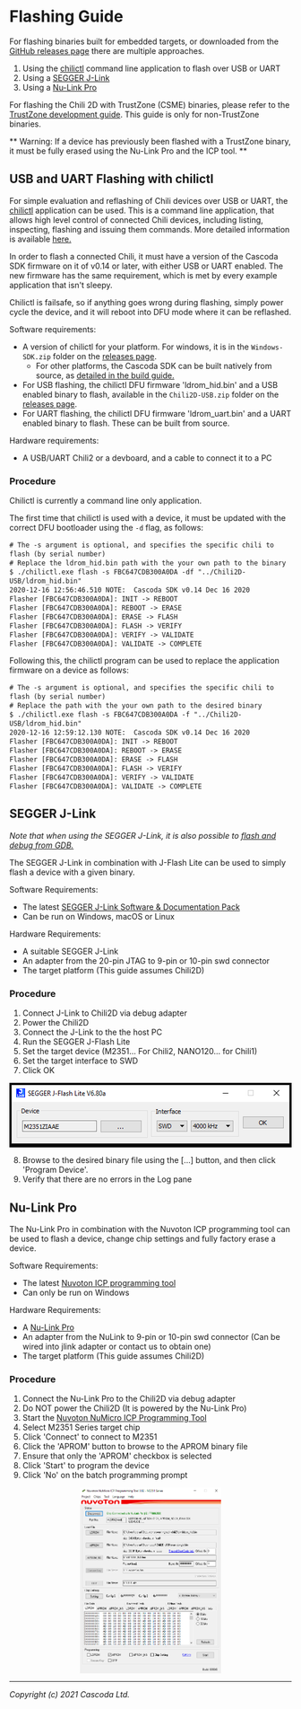 # Flashing Guide

For flashing binaries built for embedded targets, or downloaded from the [GitHub releases page](https://github.com/Cascoda/cascoda-sdk/releases) there are multiple approaches.

1. Using the [chilictl](../../posix/app/chilictl) command line application to flash over USB or UART
2. Using a [SEGGER J-Link](https://www.segger.com/products/debug-probes/j-link/)
3. Using a [Nu-Link Pro](https://direct.nuvoton.com/en/nu-link-pro)

For flashing the Chili 2D with TrustZone (CSME) binaries, please refer to the [TrustZone development guide](M2351-TrustZone-development-guide.md#flashing-trustzone). This guide is only for non-TrustZone binaries.

** Warning: If a device has previously been flashed with a TrustZone binary, it must be fully erased using the Nu-Link Pro and the ICP tool. **

## USB and UART Flashing with chilictl

For simple evaluation and reflashing of Chili devices over USB or UART, the [chilictl](../../posix/app/chilictl) application can be used.
This is a command line application, that allows high level control of connected Chili devices, including listing, inspecting, flashing and issuing them commands. More detailed information is available [here.](../../posix/app/chilictl)

In order to flash a connected Chili, it must have a version of the Cascoda SDK firmware on it of v0.14 or later, with either USB or UART enabled. The new firmware has the same requirement, which is met by every example application that isn't sleepy.

Chilictl is failsafe, so if anything goes wrong during flashing, simply power cycle the device, and it will reboot into DFU mode where it can be reflashed.

Software requirements:

- A version of chilictl for your platform. For windows, it is in the ``Windows-SDK.zip`` folder on the [releases page](https://github.com/Cascoda/cascoda-sdk/releases).
  - For other platforms, the Cascoda SDK can be built natively from source, as [detailed in the build guide.](../../README.md#building)
- For USB flashing, the chilictl DFU firmware 'ldrom_hid.bin' and a USB enabled binary to flash, available in the ``Chili2D-USB.zip`` folder on the [releases page](https://github.com/Cascoda/cascoda-sdk/releases).
- For UART flashing, the chilictl DFU firmware 'ldrom_uart.bin' and a UART enabled binary to flash. These can be built from source.

Hardware requirements:

- A USB/UART Chili2 or a devboard, and a cable to connect it to a PC

### Procedure

Chilictl is currently a command line only application.

The first time that chilictl is used with a device, it must be updated with the correct DFU bootloader using the ``-d`` flag, as follows:

```
# The -s argument is optional, and specifies the specific chili to flash (by serial number)
# Replace the ldrom_hid.bin path with the your own path to the binary
$ ./chilictl.exe flash -s FBC647CDB300A0DA -df "../Chili2D-USB/ldrom_hid.bin"
2020-12-16 12:56:46.510 NOTE:  Cascoda SDK v0.14 Dec 16 2020
Flasher [FBC647CDB300A0DA]: INIT -> REBOOT
Flasher [FBC647CDB300A0DA]: REBOOT -> ERASE
Flasher [FBC647CDB300A0DA]: ERASE -> FLASH
Flasher [FBC647CDB300A0DA]: FLASH -> VERIFY
Flasher [FBC647CDB300A0DA]: VERIFY -> VALIDATE
Flasher [FBC647CDB300A0DA]: VALIDATE -> COMPLETE
```

Following this, the chilictl program can be used to replace the application firmware on a device as follows:

```
# The -s argument is optional, and specifies the specific chili to flash (by serial number)
# Replace the path with the your own path to the desired binary
$ ./chilictl.exe flash -s FBC647CDB300A0DA -f "../Chili2D-USB/ldrom_hid.bin"
2020-12-16 12:59:12.130 NOTE:  Cascoda SDK v0.14 Dec 16 2020
Flasher [FBC647CDB300A0DA]: INIT -> REBOOT
Flasher [FBC647CDB300A0DA]: REBOOT -> ERASE
Flasher [FBC647CDB300A0DA]: ERASE -> FLASH
Flasher [FBC647CDB300A0DA]: FLASH -> VERIFY
Flasher [FBC647CDB300A0DA]: VERIFY -> VALIDATE
Flasher [FBC647CDB300A0DA]: VALIDATE -> COMPLETE
```

## SEGGER J-Link

_Note that when using the SEGGER J-Link, it is also possible to [flash and debug from GDB.](debug-with-segger-jlink.md)_

The SEGGER J-Link in combination with J-Flash Lite can be used to simply flash a device with a given binary.

Software Requirements:

- The latest [SEGGER J-Link Software & Documentation Pack](https://www.segger.com/downloads/jlink/)
- Can be run on Windows, macOS or Linux

Hardware Requirements:

- A suitable SEGGER J-Link
- An adapter from the 20-pin JTAG to 9-pin or 10-pin swd connector
- The target platform (This guide assumes Chili2D)

### Procedure

1. Connect J-Link to Chili2D via debug adapter
2. Power the Chili2D
3. Connect the J-Link to the the host PC
4. Run the SEGGER J-Flash Lite
5. Set the target device (M2351... For Chili2, NANO120... for Chili1)
6. Set the target interface to SWD
7. Click OK

<p align="center"><img src="img/jlink/jflashlite.png" align="center"></p>

8. Browse to the desired binary file using the [...] button, and then click 'Program Device'.
9. Verify that there are no errors in the Log pane

## Nu-Link Pro

The Nu-Link Pro in combination with the Nuvoton ICP programming tool can be used to flash a device, change chip settings and fully factory erase a device.

Software Requirements:

- The latest [Nuvoton ICP programming tool](https://www.nuvoton.com/tool-and-software/software-development-tool/programmer/)
- Can only be run on Windows

Hardware Requirements:

- A [Nu-Link Pro](https://direct.nuvoton.com/en/nu-link-pro)
- An adapter from the NuLink to 9-pin or 10-pin swd connector (Can be wired into jlink adapter or contact us to obtain one)
- The target platform (This guide assumes Chili2D)

### Procedure

1. Connect the Nu-Link Pro to the Chili2D via debug adapter
2. Do NOT power the Chili2D (It is powered by the Nu-Link Pro)
3. Start the [Nuvoton NuMicro ICP Programming Tool](https://www.nuvoton.com/tool-and-software/software-development-tool/programmer/)
4. Select M2351 Series target chip
5. Click 'Connect' to connect to M2351
6. Click the 'APROM' button to browse to the APROM binary file
7. Ensure that only the 'APROM' checkbox is selected
8. Click 'Start' to program the device
9. Click 'No' on the batch programming prompt

<p align="center"><img src="img/icp/main-notz.png" width="50%" align="center"></p>

---
_Copyright (c) 2021 Cascoda Ltd._
